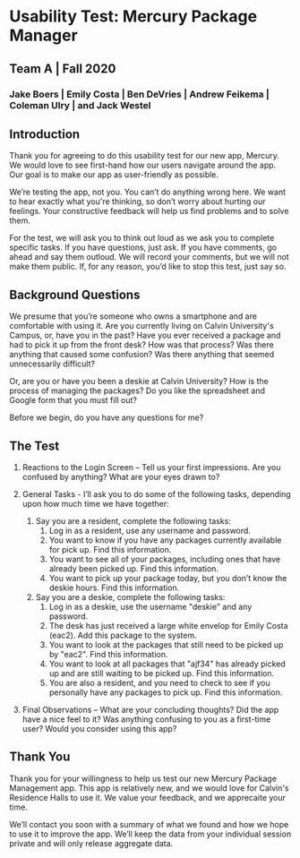 # Usability Test: Mercury Package Manager
## Team A | Fall 2020
### Jake Boers | Emily Costa | Ben DeVries | Andrew Feikema | Coleman Ulry | and Jack Westel

## Introduction
Thank you for agreeing to do this usability test for our new app, Mercury. We would love to see first-hand how our users navigate around the app. Our goal is to make our app as user-friendly as possible.

We’re testing the app, not you. You can’t do anything wrong here. We want to hear exactly what you're thinking, so don’t worry about hurting our feelings. Your constructive feedback will help us find problems and to solve them.

For the test, we will ask you to think out loud as we ask you to complete specific tasks. If you have questions, just ask. If you have comments, go ahead and say them outloud. We will record your comments, but we will not make them public. If, for any reason, you’d like to stop this test, just say so.

## Background Questions
We presume that you’re someone who owns a smartphone and are comfortable with using it. Are you currently living on Calvin University's Campus, or, have you in the past? Have you ever received a package and had to pick it up from the front desk? How was that process? Was there anything that caused some confusion? Was there anything that seemed unnecessarily difficult?

Or, are you or have you been a deskie at Calvin University? How is the process of managing the packages? Do you like the spreadsheet and Google form that you must fill out?

Before we begin, do you have any questions for me?

## The Test
1. Reactions to the Login Screen – Tell us your first impressions. Are you confused by anything? What are your eyes drawn to?

2. General Tasks - I’ll ask you to do some of the following tasks, depending upon how much time we have together:

    1. Say you are a resident, complete the following tasks:
        1. Log in as a resident, use any username and password.
        2. You want to know if you have any packages currently available for pick up. Find this information.
        3. You want to see all of your packages, including ones that have already been picked up. Find this information.
        4. You want to pick up your package today, but you don’t know the deskie hours. Find this information.
    2. Say you are a deskie, complete the following tasks:
        1. Log in as a deskie, use the username "deskie" and any password.
        2. The desk has just received a large white envelop for Emily Costa (eac2). Add this package to the system.
        3. You want to look at the packages that still need to be picked up by "eac2". Find this information.
        4. You want to look at all packages that "ajf34" has already picked up and are still waiting to be picked up. Find this information.
        5. You are also a resident, and you need to check to see if you personally have any packages to pick up. Find this information.


3. Final Observations – What are your concluding thoughts? Did the app have a nice feel to it? Was anything confusing to you as a first-time user? Would you consider using this app?

## Thank You
Thank you for your willingness to help us test our new Mercury Package Management app. This app is relatively new, and we would love for Calvin's Residence Halls to use it. We value your feedback, and we apprecaite your time.

We’ll contact you soon with a summary of what we found and how we hope to use it to improve the app. We’ll keep the data from your individual session private and will only release aggregate data.
